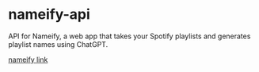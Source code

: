 # nameify-api

API for Nameify, a web app that takes your Spotify playlists and generates playlist names using ChatGPT. 

[nameify link](https://github.com/lucasliao0403/nameify)
